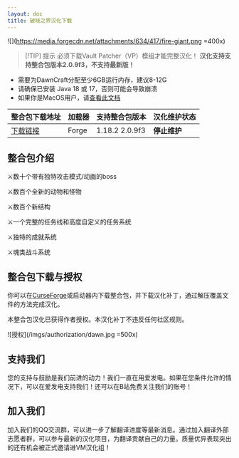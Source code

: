 ```yaml
---
layout: doc
title: 破晓之界汉化下载
---
```


![](https://media.forgecdn.net/attachments/634/417/fire-giant.png =400x)

> [!TIP] 提示
> 必须下载Vault Patcher（VP）模组才能完整汉化！
> **汉化支持支持整合包版本2.0.9f3，不支持最新版！**

- 需要为DawnCraft分配至少6GB运行内存，建议8-12G
- 请确保已安装 Java 18 或 17，否则可能会导致崩溃
- 如果你是MacOS用户，请[查看此文档](https://vmhanhuazu.lanzouo.com/Dawncraft-mac)

| 整合包下载地址                                                       | 加载器 | 支持整合包版本 | 汉化维护状态 |
| :------------------------------------------------------------------- | :----- | :------------- | :----------- |
| [下载链接](https://www.curseforge.com/minecraft/modpacks/dawn-craft) | Forge  | 1.18.2 2.0.9f3 | **停止维护** |

<DownloadLinks :methods="[
  { id: 'lanzou', text: '下载汉化', icon: '/imgs/svg/lanzou.svg', link: 'https://vmhanhuazu.lanzoui.com/s/DawnCraft-VMct' },
  { id: 'bilibili', text: '宣传片', icon: '/imgs/svg/bilibili.svg', link: 'https://www.bilibili.com/video/BV1Ju4m1T719/' },
  { id: 'bilibili', text: '汉化教程', icon: '/imgs/svg/bilibili.svg', link: 'https://www.bilibili.com/video/BV1ZU411f7FA' },
  { id: 'curseforge', text: '下载VP模组', icon: '/imgs/svg/curseforge.svg', link: 'https://www.curseforge.com/minecraft/mc-mods/vault-patcher/download/5472024' },
  { id: 'lazy', text: '懒汉下载', icon: '/imgs/logo/logo_64.png', link: 'https://vmhanhuazu.lanzoui.com/s/DawnCraft-VMct' }
]" />

## 整合包介绍

⚔️数十个带有独特攻击模式/动画的boss

⚔️数百个全新的动物和怪物

⚔️数百个新结构

⚔️一个完整的任务线和高度自定义的任务系统

⚔️独特的成就系统

⚔️魂类战斗系统

## 整合包下载与授权

你可以在[CurseForge](https://www.curseforge.com/minecraft/modpacks/dawn-craft)或启动器内下载整合包，并下载汉化补丁，通过解压覆盖文件的方法完成汉化。

本整合包汉化已获得作者授权。本汉化补丁不违反任何社区规则。

![授权](/imgs/authorization/dawn.jpg =500x)

## 支持我们

您的支持与鼓励是我们前进的动力！我们一直在用爱发电。如果在您条件允许的情况下，可以在爱发电支持我们！还可以在B站免费关注我们的账号！

## 加入我们

加入我们的QQ交流群，可以进一步了解翻译进度等最新消息。通过加入翻译外部志愿者群，可以参与最新的汉化项目，为翻译贡献自己的力量。质量优异表现突出的还有机会被正式邀请进VM汉化组！

